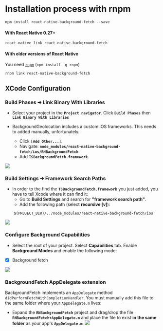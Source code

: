 # Installation process with rnpm

```shell
npm install react-native-background-fetch --save
```

#### With React Native 0.27+

```shell
react-native link react-native-background-fetch
```

#### With older versions of React Native

You need [`rnpm`](https://github.com/rnpm/rnpm) (`npm install -g rnpm`)

```shell
rnpm link react-native-background-fetch
```

## XCode Configuration

### Build Phases ➜ Link Binary With Libraries

- Select your project in the **`Project navigator`**. Click **`Build Phases`** then **`Link Binary With Libraries`**

- BackgroundGeolocation includes a custom iOS frameworks.  This needs to added manually, unfortunately.
    - Click **`[Add Other...]`**.  
    - Navigate: **`node_modules/react-native-background-fetch/ios/RNBackgroundFetch`**.  
    - Add **`TSBackgroundFetch.framework`**. 

![](https://www.dropbox.com/s/qwk5ssc78fmqlxf/Screenshot%202016-09-22%2011.17.30.png?dl=1)

### Build Settings ➜ Framework Search Paths

- In order to the find the **`TSBackgroundFetch.framework`** you just added, you have to tell Xcode where it can find it:  
    - Go to **Build Settings** and search for **"framework search path"**.
    - Add the following path (select **recursive [v]**): 

```
    $(PROJECT_DIR)/../node_modules/react-native-background-fetch/ios
```

![](https://www.dropbox.com/s/6hwo0mk10q2dk71/Screenshot%202016-09-22%2008.49.04.png?dl=1)

### Configure Background Capabilities

- Select the root of your project.  Select **Capabilities** tab.  Enable **Background Modes** and enable the following mode:

- [x] Background fetch

![](https://dl.dropboxusercontent.com/u/2319755/react-native-background-fetch/INSTALL/step6.png?dl=1)

### BackgroundFetch AppDelegate extension

BackgroundFetch implements an `AppDelegate` method `didPerformFetchWithCompletionHandler`.  You must manually add this file to the same folder where your `AppDelegate.m` lives:

- Expand the **`RNBackgroundFetch`** project and drag/drop the file **`RNBackgroundFetch+AppDelegate.m`** and place the file to exist **in the same folder** as your app's **`AppDelegate.m`**.
![](https://dl.dropboxusercontent.com/u/2319755/react-native-background-fetch/INSTALL/step7.png?dl=1)


